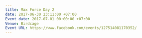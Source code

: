 ```yaml
---
title: Max Force Day 2
date: 2017-06-30 23:11:00 +07:00
Event date: 2017-07-01 00:00:00 +07:00
Venue: Birdcage
Event URL: https://www.facebook.com/events/127514081170352/
---
```


